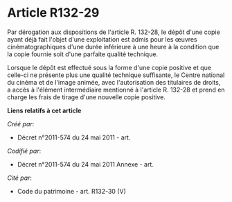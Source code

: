 # Article R132-29

Par dérogation aux dispositions de l'article R. 132-28, le dépôt d'une copie ayant déjà fait l'objet d'une exploitation est
admis pour les œuvres cinématographiques d'une durée inférieure à une heure à la condition que la copie fournie soit d'une
parfaite qualité technique.

Lorsque le dépôt est effectué sous la forme d'une copie positive et que celle-ci ne présente plus une qualité technique
suffisante, le Centre national du cinéma et de l'image animée, avec l'autorisation des titulaires de droits, a accès à
l'élément intermédiaire mentionné à l'article R. 132-28 et prend en charge les frais de tirage d'une nouvelle copie positive.

**Liens relatifs à cet article**

_Créé par_:

  - Décret n°2011-574 du 24 mai 2011  - art.

_Codifié par_:

  - Décret n°2011-574 du 24 mai 2011 Annexe - art.

_Cité par_:

  - Code du patrimoine - art. R132-30 (V)
